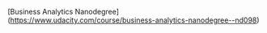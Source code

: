 
[Business Analytics Nanodegree]
(https://www.udacity.com/course/business-analytics-nanodegree--nd098)
